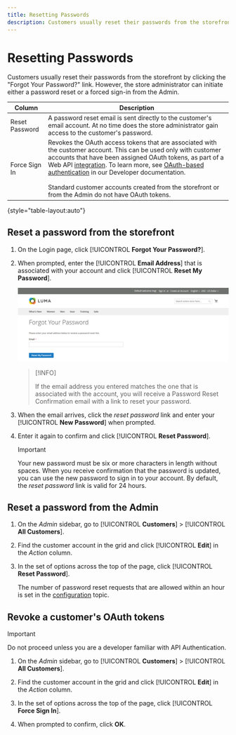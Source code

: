 ```yaml
---
title: Resetting Passwords
description: Customers usually reset their passwords from the storefront but a store administrator can initiate either a password reset or a forced sign-in from the Admin.
---
```


# Resetting Passwords

Customers usually reset their passwords from the storefront by clicking the "Forgot Your Password?" link. However, the store administrator can initiate either a password reset or a forced sign-in from the Admin.


|Column|Description|
| --- | --- |
|Reset Password | A password reset email is sent directly to the customer's email account. At no time does the store administrator gain access to the customer's password.|
|Force Sign In | Revokes the OAuth access tokens that are associated with the customer account. This can be used only with customer accounts that have been assigned OAuth tokens, as part of a Web API [integration](../systems/integrations.md). To learn more, see [OAuth-based authentication](https://developer.adobe.com/commerce/webapi/get-started/authentication/gs-authentication-oauth/) in our Developer documentation. <br/><br/>Standard customer accounts created from the storefront or from the Admin do not have OAuth tokens.|

{style="table-layout:auto"}

## Reset a password from the storefront

1. On the Login page, click [!UICONTROL **Forgot Your Password?**].

1. When prompted, enter the [!UICONTROL **Email Address**] that is associated with your account and click [!UICONTROL **Reset My Password**].

   ![Forgot Your Password](assets/forgot-password.png)

   >[!INFO]
   >
   > If the email address you entered matches the one that is associated with the account, you will receive a Password Reset Confirmation email with a link to reset your password.

1. When the email arrives, click the _reset password_ link and enter your [!UICONTROL **New Password**] when prompted.

1. Enter it again to confirm and click [!UICONTROL **Reset Password**].
   
   >[!IMPORTANT]
   >
   > Your new password must be six or more characters in length without spaces. When you receive confirmation that the password is updated, you can use the new password to sign in to your account. By default, the _reset password_ link is valid for 24 hours.

## Reset a password from the Admin

1. On the _Admin_ sidebar, go to [!UICONTROL **Customers**] > [!UICONTROL **All Customers**].

1. Find the customer account in the grid and click [!UICONTROL **Edit**] in the _Action_ column.

1. In the set of options across the top of the page, click [!UICONTROL **Reset Password**].

   The number of password reset requests that are allowed within an hour is set in the [configuration](https://docs.magento.com/user-guide/configuration/customers/customer-configuration.html) topic.

## Revoke a customer's OAuth tokens

>[!IMPORTANT]
>
> Do not proceed unless you are a developer familiar with API Authentication.

1. On the _Admin_ sidebar, go to [!UICONTROL **Customers**] > [!UICONTROL **All Customers**].

1. Find the customer account in the grid and click [!UICONTROL **Edit**] in the _Action_ column.

1. In the set of options across the top of the page, click [!UICONTROL **Force Sign In**].

1. When prompted to confirm, click **OK**.
